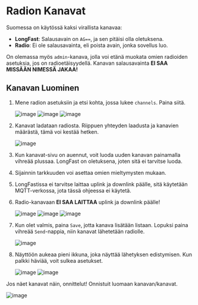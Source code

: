 # Radion Kanavat

Suomessa on käytössä kaksi virallista kanavaa:

- **LongFast**: Salausavain on `AG==`, ja sen pitäisi olla oletuksena.
- **Radio**: Ei ole salausavainta, eli poista avain, jonka sovellus luo.

On olemassa myös `admin`-kanava, jolla voi etänä muokata omien radioiden asetuksia, jos on radioetäisyydellä. Kanavan salausavainta **EI SAA MISSÄÄN NIMESSÄ JAKAA!**

## Kanavan Luominen

1. Mene radion asetuksiin ja etsi kohta, jossa lukee `channels`. Paina siitä.

   ![image](../assets/kanavat/3_dots.jpg ":size=25%")
   ![image](../assets/kanavat/configuration.jpg ":size=25%")
   ![image](../assets/kanavat/channels.jpg ":size=25%")

2. Kanavat ladataan radiosta. Riippuen yhteyden laadusta ja kanavien määrästä, tämä voi kestää hetken.

   ![image](../assets/kanavat/loading_channels.jpg ":size=25%")

3. Kun kanavat-sivu on auennut, voit luoda uuden kanavan painamalla vihreää plussaa. LongFast on oletuksena, joten sitä ei tarvitse luoda.

4. Sijainnin tarkkuuden voi asettaa omien mieltymysten mukaan.

5. LongFastissa ei tarvitse laittaa uplink ja downlink päälle, sitä käytetään MQTT-verkossa, jota tässä ohjeessa ei käytetä.

6. Radio-kanavaan **EI SAA LAITTAA** uplink ja downlink päälle!

   ![image](../assets/kanavat/create_channel.jpg ":size=25%")
   ![image](../assets/kanavat/LongFast.jpg ":size=25%")
   ![image](../assets/kanavat/Radio.jpg ":size=25%")

7. Kun olet valmis, paina `Save`, jotta kanava lisätään listaan. Lopuksi paina vihreää `Send`-nappia, niin kanavat lähetetään radiolle.

   ![image](../assets/kanavat/send_channels.jpg ":size=25%")

8. Näyttöön aukeaa pieni ikkuna, joka näyttää lähetyksen edistymisen. Kun palkki häviää, voit sulkea asetukset.

   ![image](../assets/kanavat/sending_channels.jpg ":size=25%")
   ![image](../assets/kanavat/channels_sent.jpg ":size=25%")

Jos näet kanavat näin, onnittelut! Onnistuit luomaan kanavan/kanavat.

![image](../assets/kanavat/channels_home.jpg ":size=25%")
